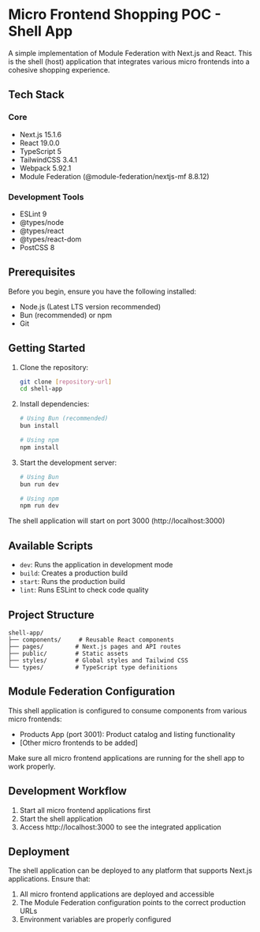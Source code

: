 # Micro Frontend Shopping POC - Shell App

A simple implementation of Module Federation with Next.js and React. This is the shell (host) application that integrates various micro frontends into a cohesive shopping experience.

## Tech Stack

### Core

- Next.js 15.1.6
- React 19.0.0
- TypeScript 5
- TailwindCSS 3.4.1
- Webpack 5.92.1
- Module Federation (@module-federation/nextjs-mf 8.8.12)

### Development Tools

- ESLint 9
- @types/node
- @types/react
- @types/react-dom
- PostCSS 8

## Prerequisites

Before you begin, ensure you have the following installed:

- Node.js (Latest LTS version recommended)
- Bun (recommended) or npm
- Git

## Getting Started

1. Clone the repository:

   ```bash
   git clone [repository-url]
   cd shell-app
   ```

2. Install dependencies:

   ```bash
   # Using Bun (recommended)
   bun install

   # Using npm
   npm install
   ```

3. Start the development server:

   ```bash
   # Using Bun
   bun run dev

   # Using npm
   npm run dev
   ```

The shell application will start on port 3000 (http://localhost:3000)

## Available Scripts

- `dev`: Runs the application in development mode
- `build`: Creates a production build
- `start`: Runs the production build
- `lint`: Runs ESLint to check code quality

## Project Structure

```
shell-app/
├── components/     # Reusable React components
├── pages/         # Next.js pages and API routes
├── public/        # Static assets
├── styles/        # Global styles and Tailwind CSS
└── types/         # TypeScript type definitions
```

## Module Federation Configuration

This shell application is configured to consume components from various micro frontends:

- Products App (port 3001): Product catalog and listing functionality
- [Other micro frontends to be added]

Make sure all micro frontend applications are running for the shell app to work properly.

## Development Workflow

1. Start all micro frontend applications first
2. Start the shell application
3. Access http://localhost:3000 to see the integrated application

## Deployment

The shell application can be deployed to any platform that supports Next.js applications. Ensure that:

1. All micro frontend applications are deployed and accessible
2. The Module Federation configuration points to the correct production URLs
3. Environment variables are properly configured
